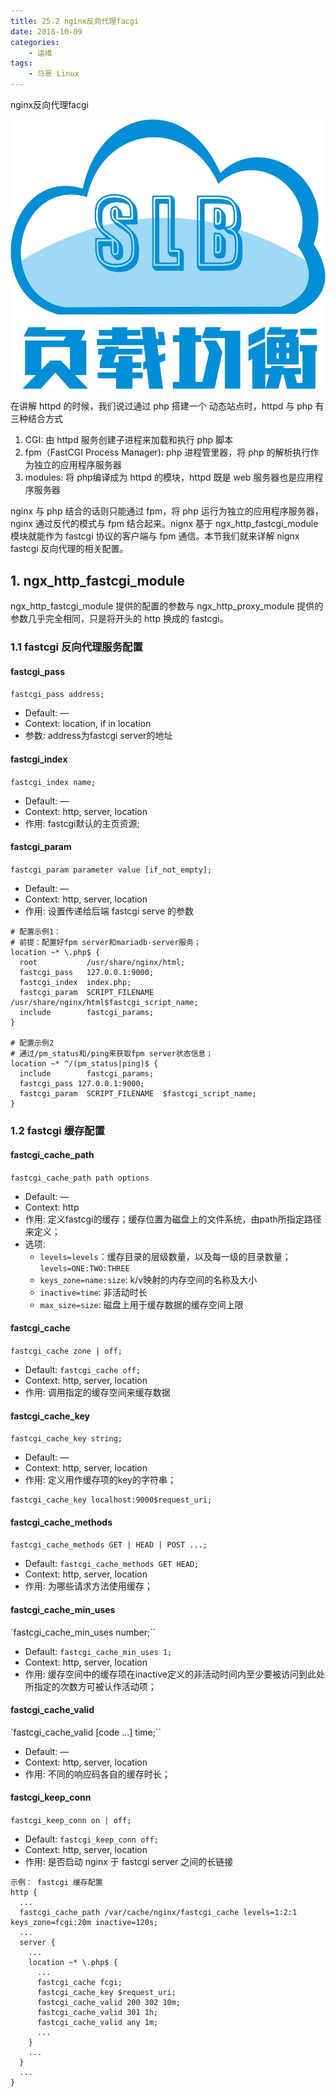 ```yaml
---
title: 25.2 nginx反向代理facgi
date: 2018-10-09
categories:
    - 运维
tags:
    - 马哥 Linux
---
```


nginx反向代理facgi

![linux-mt](/images/linux_mt/linux_slb.jpg)
<!-- more -->

在讲解 httpd 的时候，我们说过通过 php 搭建一个 动态站点时，httpd 与 php 有三种结合方式
1. CGI: 由 httpd 服务创建子进程来加载和执行 php 脚本
2. fpm（FastCGI Process Manager): php 进程管里器，将 php 的解析执行作为独立的应用程序服务器
3. modules: 将 php编译成为 httpd 的模块，httpd 既是 web 服务器也是应用程序服务器

nginx 与 php 结合的话则只能通过 fpm，将 php 运行为独立的应用程序服务器，nginx 通过反代的模式与 fpm 结合起来。nignx 基于 ngx_http_fastcgi_module 模块就能作为 fastcgi 协议的客户端与 fpm 通信。本节我们就来详解 nignx fastcgi 反向代理的相关配置。

## 1. ngx_http_fastcgi_module
ngx_http_fastcgi_module 提供的配置的参数与 ngx_http_proxy_module 提供的参数几乎完全相同，只是将开头的 http 换成的 fastcgi。

### 1.1 fastcgi 反向代理服务配置
#### fastcgi_pass
`fastcgi_pass address;`
- Default:	—
- Context:	location, if in location
- 参数: address为fastcgi server的地址

#### fastcgi_index
`fastcgi_index name;`
- Default:	—
- Context:	http, server, location
- 作用: fastcgi默认的主页资源;

#### fastcgi_param
`fastcgi_param parameter value [if_not_empty];`
- Default:	—
- Context:	http, server, location
- 作用: 设置传递给后端 fastcgi serve 的参数

```
# 配置示例1：
# 前提：配置好fpm server和mariadb-server服务；
location ~* \.php$ {
  root           /usr/share/nginx/html;
  fastcgi_pass   127.0.0.1:9000;
  fastcgi_index  index.php;
  fastcgi_param  SCRIPT_FILENAME  /usr/share/nginx/html$fastcgi_script_name;
  include        fastcgi_params;
}

# 配置示例2
# 通过/pm_status和/ping来获取fpm server状态信息；
location ~* ^/(pm_status|ping)$ {
  include        fastcgi_params;
  fastcgi_pass 127.0.0.1:9000;
  fastcgi_param  SCRIPT_FILENAME  $fastcgi_script_name;
}
```

### 1.2 fastcgi 缓存配置
#### fastcgi_cache_path
`fastcgi_cache_path path options`
- Default:	—
- Context:	http
- 作用: 定义fastcgi的缓存；缓存位置为磁盘上的文件系统，由path所指定路径来定义；
- 选项:
  - `levels=levels`：缓存目录的层级数量，以及每一级的目录数量；`levels=ONE:TWO:THREE`
  - `keys_zone=name:size`: k/v映射的内存空间的名称及大小
  - `inactive=time`: 非活动时长
  - `max_size=size`: 磁盘上用于缓存数据的缓存空间上限

#### fastcgi_cache
`fastcgi_cache zone | off;`
- Default: `fastcgi_cache off;`
- Context:	http, server, location
- 作用: 调用指定的缓存空间来缓存数据

#### fastcgi_cache_key
`fastcgi_cache_key string;`
- Default:	—
- Context:	http, server, location
- 作用: 定义用作缓存项的key的字符串；

```
fastcgi_cache_key localhost:9000$request_uri;
```

#### fastcgi_cache_methods
`fastcgi_cache_methods GET | HEAD | POST ...;`
- Default: `fastcgi_cache_methods GET HEAD;`
- Context:	http, server, location
- 作用: 为哪些请求方法使用缓存；

#### fastcgi_cache_min_uses
`fastcgi_cache_min_uses number;``
- Default: `fastcgi_cache_min_uses 1;`
- Context:	http, server, location
- 作用: 缓存空间中的缓存项在inactive定义的非活动时间内至少要被访问到此处所指定的次数方可被认作活动项；

#### fastcgi_cache_valid
`fastcgi_cache_valid [code ...] time;``
- Default:	—
- Context:	http, server, location
- 作用: 不同的响应码各自的缓存时长；

#### fastcgi_keep_conn
`fastcgi_keep_conn on | off;`
- Default: `fastcgi_keep_conn off;`
- Context:	http, server, location
- 作用: 是否启动 nginx 于 fastcgi server 之间的长链接

```
示例： fastcgi 缓存配置
http {
  ...
  fastcgi_cache_path /var/cache/nginx/fastcgi_cache levels=1:2:1 keys_zone=fcgi:20m inactive=120s;
  ...
  server {
    ...
    location ~* \.php$ {
      ...
      fastcgi_cache fcgi;
      fastcgi_cache_key $request_uri;
      fastcgi_cache_valid 200 302 10m;
      fastcgi_cache_valid 301 1h;
      fastcgi_cache_valid any 1m;
      ...
    }
    ...
  }
  ...
}
```
